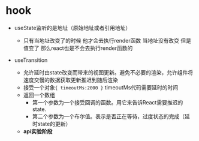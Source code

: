 # hook

* useState监听的是地址（原始地址或者引用地址）
    - 只有当地址改变了的时候 他才会去执行render函数 当地址没有改变 但是值变了 那么react也是不会去执行render函数的

* useTransition
    - 允许延时由state改变而带来的视图更新。避免不必要的渲染，允许组件将速度交慢的数据获取更新推迟到随后渲染
    - 接受一个对象```{ timeoutMs:2000 }``` timeoutMs代码需要延时的时间
    - 返回一个数组
        - 第一个参数为一个接受回调的函数。用它来告诉React需要推迟的state.
        - 第二个参数为一个布尔值。表示是否正在等待，过度状态的完成（延时state的更新）
    - **api实验阶段**